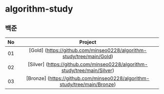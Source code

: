 # algorithm-study
## 백준

| No |                                     Project                                     | 
|:--:|:-------------------------------------------------------------------------------:|
| 01 | [Gold] (https://github.com/minseo0228/algorithm-study/tree/main/Gold) |
| 02 | [Silver] (https://github.com/minseo0228/algorithm-study/tree/main/Silver) |
| 03 | [Bronze] (https://github.com/minseo0228/algorithm-study/tree/main/Bronze) |
